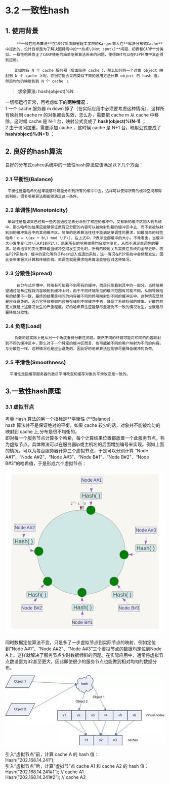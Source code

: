 # 3.2 一致性hash

## 1. 使用背景

         **一致性哈希算法**在1997年由麻省理工学院的Karger等人在**解决分布式Cache**中提出的，设计目标是为了解决因特网中的**热点\(Hot spot\)**问题，初衷和CARP十分类似。一致性哈希修正了CARP使用的简单哈希算法带来的问题，使得DHT可以在P2P环境中真正得到应用。

        比如你有 N 个 cache 服务器（后面简称 cache ），那么如何将一个对象 object 映射到 N 个 cache 上呢，你很可能会采用类似下面的通用方法计算 object 的 hash 值，然后均匀的映射到到 N 个 cache ；

> **求余算法: hash\(object\)%N**

一切都运行正常，再考虑如下的**两种情况**：  
 1 一个 cache 服务器 m down 掉了（在实际应用中必须要考虑这种情况），这样所有映射到 cache m 的对象都会失效，怎么办，需要把 cache m 从 cache 中移除，这时候 cache 是 N-1 台，映射公式变成了 **hash\(object\)%\(N-1\)** ；  
 2 由于访问加重，需要添加 cache ，这时候 cache 是 N+1 台，映射公式变成了**hash\(object\)%\(N+1\)** ；

## 2. 良好的hash算法

良好的分布式cahce系统中的一致性hash算法应该满足以下几个方面：

### **2.1 平衡性\(Balance\)**

     平衡性是指哈希的结果能够尽可能分布到所有的缓冲中去，这样可以使得所有的缓冲空间都得到利用。很多哈希算法都能够满足这一条件。

### **2.2 单调性\(Monotonicity\)**

     单调性是指如果已经有一些内容通过哈希分派到了相应的缓冲中，又有新的缓冲区加入到系统中，那么哈希的结果应能够保证原有已分配的内容可以被映射到新的缓冲区中去，而不会被映射到旧的缓冲集合中的其他缓冲区。简单的哈希算法往往不能满足单调性的要求，如最简单的线性哈希：x = \(ax + b\) mod \(P\)，在上式中，P表示全部缓冲的大小。不难看出，当缓冲大小发生变化时\(从P1到P2\)，原来所有的哈希结果均会发生变化，从而不满足单调性的要求。哈希结果的变化意味着当缓冲空间发生变化时，所有的映射关系需要在系统内全部更新。而在P2P系统内，缓冲的变化等价于Peer加入或退出系统，这一情况在P2P系统中会频繁发生，因此会带来极大计算和传输负荷。单调性就是要求哈希算法能够应对这种情况。

### **2.3 分散性\(Spread\)**

         在分布式环境中，终端有可能看不到所有的缓冲，而是只能看到其中的一部分。当终端希望通过哈希过程将内容映射到缓冲上时，由于不同终端所见的缓冲范围有可能不同，从而导致哈希的结果不一致，最终的结果是相同的内容被不同的终端映射到不同的缓冲区中。这种情况显然是应该避免的，因为它导致相同内容被存储到不同缓冲中去，降低了系统存储的效率。分散性的定义就是上述情况发生的严重程度。好的哈希算法应能够尽量避免不一致的情况发生，也就是尽量降低分散性。

### **2.4 负载\(Load\)**

        负载问题实际上是从另一个角度看待分散性问题。既然不同的终端可能将相同的内容映射到不同的缓冲区中，那么对于一个特定的缓冲区而言，也可能被不同的用户映射为不同的内容。与分散性一样，这种情况也是应当避免的，因此好的哈希算法应能够尽量降低缓冲的负荷。

### **2.5 平滑性\(Smoothness\)**

      平滑性是指缓存服务器的数目平滑改变和缓存对象的平滑改变是一致的。

## 3.一致性hash原理

### **3.1 虚拟节点**

考量 Hash 算法的另一个指标是**平衡性 \(**Balance\) ，  
        hash 算法并不是保证绝对的平衡，如果 cache 较少的话，对象并不能被均匀的映射到 cache 上,分布是很不均衡的。  
       即对每一个服务节点计算多个哈希，每个计算结果位置都放置一个此服务节点，称为虚拟节点。具体做法可以在服务器ip或主机名的后面增加编号来实现。例如上面的情况，可以为每台服务器计算三个虚拟节点，于是可以分别计算 “Node A\#1”、“Node A\#2”、“Node A\#3”、“Node B\#1”、“Node B\#2”、“Node B\#3”的哈希值，于是形成六个虚拟节点：

![](../../.gitbook/assets/image%20%2875%29.png)

 同时数据定位算法不变，只是多了一步虚拟节点到实际节点的映射，例如定位到“Node A\#1”、“Node A\#2”、“Node A\#3”三个虚拟节点的数据均定位到Node A上。这样就解决了服务节点少时数据倾斜的问题。在实际应用中，通常将虚拟节点数设置为32甚至更大，因此即使很少的服务节点也能做到相对均匀的数据分布。

![](../../.gitbook/assets/image%20%28422%29.png)

引入“虚拟节点”前，计算 cache A 的 hash 值：  
 Hash\(“202.168.14.241”\);  
 引入“虚拟节点”后，计算“虚拟节”点 cache A1 和 cache A2 的 hash 值：  
 Hash\(“202.168.14.241\#1”\); // cache A1  
 Hash\(“202.168.14.241\#2”\); // cache A2



